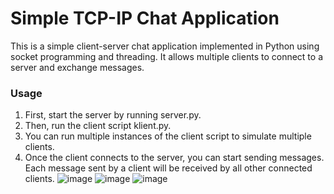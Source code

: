 # Simple TCP-IP Chat Application
This is a simple client-server chat application implemented in Python using socket programming and threading. It allows multiple clients to connect to a server and exchange messages.
### Usage
1. First, start the server by running server.py.
2. Then, run the client script klient.py.
3. You can run multiple instances of the client script to simulate multiple clients.
4. Once the client connects to the server, you can start sending messages. Each message sent by a client will be received by all other connected clients.
![image](https://github.com/TajnyReddy/TCP-IP-server-client-connection/assets/59600478/2ccbc58d-0d66-4266-a5ae-c3260da681df)
![image](https://github.com/TajnyReddy/TCP-IP-server-client-connection/assets/59600478/5db21de6-8904-44c6-bad6-381d94378a78)
![image](https://github.com/TajnyReddy/TCP-IP-server-client-connection/assets/59600478/ab7c105b-2408-4a8f-ab23-2eb9213e6beb)
